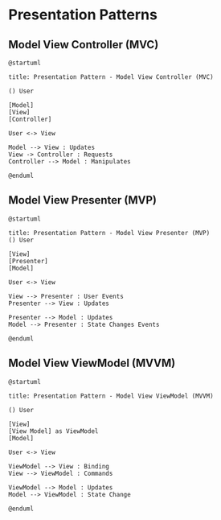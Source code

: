 # Presentation Patterns

## Model View Controller (MVC)

```plantuml
@startuml

title: Presentation Pattern - Model View Controller (MVC)

() User

[Model]
[View]
[Controller]

User <-> View

Model --> View : Updates
View -> Controller : Requests
Controller --> Model : Manipulates

@enduml
```

## Model View Presenter (MVP)

```plantuml
@startuml

title: Presentation Pattern - Model View Presenter (MVP)
() User

[View]
[Presenter]
[Model]

User <-> View

View --> Presenter : User Events
Presenter --> View : Updates

Presenter --> Model : Updates
Model --> Presenter : State Changes Events

@enduml
```

## Model View ViewModel (MVVM)

```plantuml
@startuml

title: Presentation Pattern - Model View ViewModel (MVVM)

() User

[View]
[View Model] as ViewModel
[Model]

User <-> View

ViewModel --> View : Binding
View --> ViewModel : Commands

ViewModel --> Model : Updates
Model --> ViewModel : State Change

@enduml
```